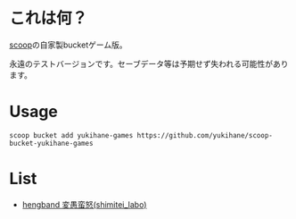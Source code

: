 # これは何？

[scoop](https://github.com/lukesampson/scoop/)の自家製bucketゲーム版。

永遠のテストバージョンです。セーブデータ等は予期せず失われる可能性があります。

# Usage

    scoop bucket add yukihane-games https://github.com/yukihane/scoop-bucket-yukihane-games

# List

* [hengband 変愚蛮怒(shimitei_labo)](https://rlbuild.herokuapp.com/)

